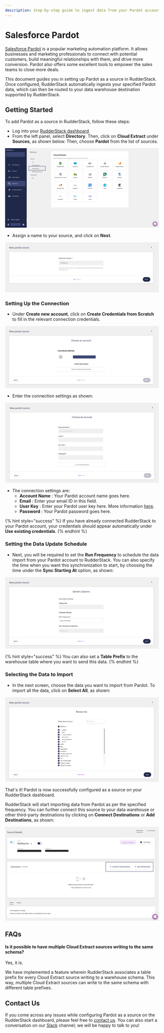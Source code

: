 ```yaml
---
description: Step-by-step guide to ingest data from your Pardot account into RudderStack.
---
```


# Salesforce Pardot

[Salesforce Pardot](https://www.pardot.com/) is a popular marketing automation platform. It allows businesses and marketing professionals to connect with potential customers, build meaningful relationships with them, and drive more conversion. Pardot also offers some excellent tools to empower the sales teams to close more deals.

This document guides you in setting up Pardot as a source in RudderStack. Once configured, RudderStack automatically ingests your specified Pardot data, which can then be routed to your data warehouse destination supported by RudderStack.

## Getting Started

To add Pardot as a source in RudderStack, follow these steps:

* Log into your [RudderStack dashboard](https://app.rudderlabs.com/signup?type=freetrial).
* From the left panel, select **Directory**. Then, click on **Cloud Extract** under **Sources**, as shown below. Then, choose **Pardot** from the list of sources.

![](../.gitbook/assets/1%20%2813%29.png)

* Assign a name to your source, and click on **Next**.

![](../.gitbook/assets/2%20%2816%29.png)

### Setting Up the Connection

* Under **Create new account**, click on **Create Credentials from Scratch** to fill in the relevant connection credentials.

![](../.gitbook/assets/3%20%2815%29.png)

* Enter the connection settings as shown:

![](../.gitbook/assets/3.1.png)

* The connection settings are: 
  * **Account Name** : Your Pardot account name goes here.
  * **Email** : Enter your email ID in this field. 
  * **User Key** : Enter your Pardot user key here. More information [here](https://kb.builtwith.com/pardot/find-your-api-user-key-on-pardot/).
  * **Password** : Your Pardot password goes here.

{% hint style="success" %}
If you have already connected RudderStack to your Pardot account, your credentials should appear automatically under **Use existing credentials**.
{% endhint %}

### Setting the Data Update Schedule

* Next, you will be required to set the **Run Frequency** to schedule the data import from your Pardot account to RudderStack. You can also specify the time when you want this synchronization to start, by choosing the time under the **Sync Starting At** option, as shown:

![](../.gitbook/assets/4%20%2813%29.png)

{% hint style="success" %}
You can also set a **Table Prefix** to the warehouse table where you want to send this data.
{% endhint %}

### Selecting the Data to Import

* In the next screen, choose the data you want to import from Pardot. To import all the data, click on **Select All**, as shown:

![](../.gitbook/assets/5%20%2813%29.png)

That's it! Pardot is now successfully configured as a source on your RudderStack dashboard. 

RudderStack will start importing data from Pardot as per the specified frequency. You can further connect this source to your data warehouse or other third-party destinations by clicking on **Connect Destinations** or **Add Destinations**, as shown:

![](../.gitbook/assets/6%20%2813%29.png)

## FAQs

#### Is it possible to have multiple Cloud Extract sources writing to the same schema?

Yes, it is. 

We have implemented a feature wherein RudderStack associates a table prefix for every Cloud Extract source writing to a warehouse schema. This way, multiple Cloud Extract sources can write to the same schema with different table prefixes.

## Contact Us

If you come across any issues while configuring Pardot as a source on the RudderStack dashboard, please feel free to [contact us](mailto:%20docs@rudderstack.com). You can also start a conversation on our [Slack](https://resources.rudderstack.com/join-rudderstack-slack) channel; we will be happy to talk to you!

